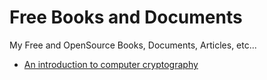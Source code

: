 # Free Books and Documents
My Free and OpenSource Books, Documents, Articles, etc...

* [An introduction to computer cryptography](https://github.com/TadavomnisT/Free_Books-Documents/tree/main/An_introduction_to_computer_cryptography_EN)
